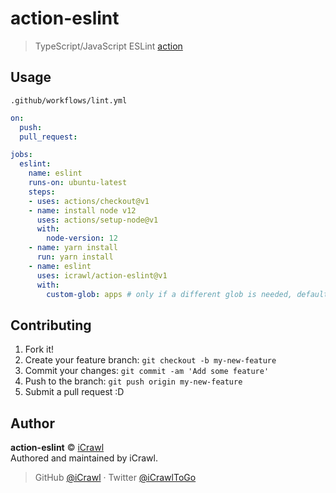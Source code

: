 # action-eslint
> TypeScript/JavaScript ESLint [action](https://github.com/features/actions)

## Usage

`.github/workflows/lint.yml`
```yml
on:
  push:
  pull_request:

jobs:
  eslint:
    name: eslint
    runs-on: ubuntu-latest
    steps:
    - uses: actions/checkout@v1
    - name: install node v12
      uses: actions/setup-node@v1
      with:
        node-version: 12
    - name: yarn install
      run: yarn install
    - name: eslint
      uses: icrawl/action-eslint@v1
      with:
        custom-glob: apps # only if a different glob is needed, default: src
```

## Contributing

1. Fork it!
2. Create your feature branch: `git checkout -b my-new-feature`
3. Commit your changes: `git commit -am 'Add some feature'`
4. Push to the branch: `git push origin my-new-feature`
5. Submit a pull request :D

## Author

**action-eslint** © [iCrawl](https://github.com/iCrawl)  
Authored and maintained by iCrawl.

> GitHub [@iCrawl](https://github.com/iCrawl) · Twitter [@iCrawlToGo](https://twitter.com/iCrawlToGo)

